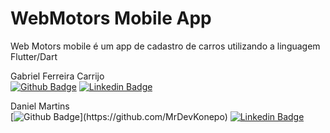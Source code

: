 # WebMotors Mobile App

Web Motors mobile é um app de cadastro de carros utilizando a linguagem Flutter/Dart 

Gabriel Ferreira Carrijo 
<br>
[![Github Badge](https://img.shields.io/badge/-Github-000?style=flat-square&logo=Github&logoColor=white&link=https://github.com/fagnerpsantos)](https://github.com/GabrielFCarrijo)
[![Linkedin Badge](https://img.shields.io/badge/-LinkedIn-blue?style=flat-square&logo=Linkedin&logoColor=white&link=https://www.linkedin.com/in/fagnerpsantos/)](https://br.linkedin.com/in/gabriel-carrijo-a371ab205?trk=people-guest_people_search-card)

Daniel Martins <br>
[![Github Badge](https://img.shields.io/badge/-Github-000?style=flat-square&logo=Github&logoColor=white&link=https:)](https://github.com/MrDevKonepo)
[![Linkedin Badge](https://img.shields.io/badge/-LinkedIn-blue?style=flat-square&logo=Linkedin&logoColor=white&link=https://www.linkedin.com/in/fagnerpsantos/)](https://www.linkedin.com/in/daniel-martins-87384a20a/)
